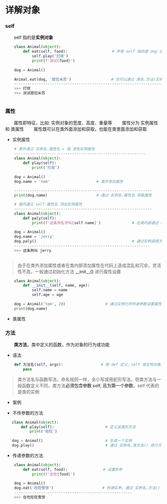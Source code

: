 # 详解对象

### self
&emsp;&emsp;self 指的是**实例对象**


```python
    class Animal(object):
        def eat(self, food):                    # 所有 self 指的是 dog 这个实例 
            self.play('打球')                    
            print(f'测试{food}')
            
    dog = Animal()
            
    Animal.eat(dog, '提拉米苏')                  # 也可以通过 类名.方法(实例对象, 实参) 调用方法
    -----------------------------------------------------------------------------------
    >>> 打球
    >>> 测试提拉米苏



```

### 属性
&emsp;&emsp;属性即特征，比如: 实例对象的宽度、高度、重量等
&emsp;&emsp;属性分为 实例属性 和 类属性
&emsp;&emsp;属性既可以在类外面添加和获取，也能在类里面添加和获取

* 实例属性


```python
    # 类外通过 实例名.属性名 = 值 添加实例属性
    -----------------------------------------------------------
    class Animal(object):
        def play(self):
            print('打球')                   
            
    dog = Animal()
    dog.name = 'tom'                     # 类外添加属性 
    
    --------------------------------------------------------------
    print(dog.name)                      # 通过 实例名.属性名 获取属性 

```


```python
    # 类内通过 self.属性名 添加实例属性
    --------------------------------------------------------------
    class Animal(object):
        def paly(self):
            print(f'这条狗名字叫{self.name}')              # 在类内部通过 self.属性名 添加实例属性
    
    dog = Animal()
    dog.name = 'jerry'
    dog.paly()                                           # 通过实例调用方法获取属性
    -------------------------------------------------------------
    >>> 这条狗叫 jerry
    
```

> 由于在类外添加属性或者在类内部添加属性在代码上造成混乱和冗余，灵活性不高，一般通过初始化方法 **\_\_init__()** 进行属性设置



```python
    class Animal(object):
        def __init__(self, name, age):
            self.name = name
            self.age = age
            
    dog = Animal('tom', 20)                  # 通过实例化时传递参数设置属性
    print(dog.name)                  

```

   
* 类属性



### 方法
&emsp;&emsp;**类方法**，类中定义的函数，作为对象的行为或功能
*  语法


```python
    def 方法名(self, args):                 # 用 def 定义，self 是实例对象， args 是参数
        pass

```
> 类方法名与函数写法、命名规则一样，全小写或用蛇形写法，但类方法与一般函数定义不同，类方法**必须包含参数 self, 且为第一个参数**，self 代表的是类的实例

*  案例

  *  不传参数的方法

 ```python
    class Animal(object):
        def play(self):                       # 定义该类的方法
            print('旺旺')
    
    dog = Animal()                            # 生成一个实例
    dog.play()                                # 通过 实例名.类方法() 进行方法调用

 ```

 *  传递参数的方法
 
 ```python
     class Animal(object):
         def eat(self, food):                # 设置形参
             print(f'在吃{food}')
     
     dog = Animal()
     dog.eat('旺旺雪饼')                      # 传递实参，通过 实例名.方法() 进行调用
     -----------------------------------------------------
     >>> 在吃旺旺雪饼
 ```




